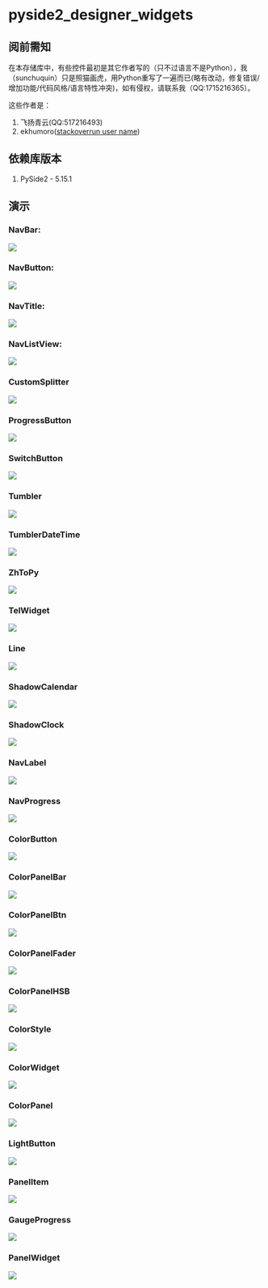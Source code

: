 # pyside2_designer_widgets

## 阅前需知

在本存储库中，有些控件最初是其它作者写的（只不过语言不是Python），我（sunchuquin）只是照猫画虎，用Python重写了一遍而已(略有改动，修复错误/增加功能/代码风格/语言特性冲突)，如有侵权，请联系我（QQ:1715216365）。

这些作者是：

1. 飞扬青云(QQ:517216493)
2. ekhumoro([stackoverrun user name](https://stackoverrun.com/cn/q/6014055))

## 依赖库版本
1. PySide2 - 5.15.1

## 演示

### NavBar:

![](./demo_pictures/NavBar.gif)

### NavButton:

![](./demo_pictures/NavButton.gif)

### NavTitle:
![](./demo_pictures/NavTitle.gif)

### NavListView:
![](./demo_pictures/NavListView.gif)

### CustomSplitter
![](./demo_pictures/CustomSplitter.gif)

### ProgressButton
![](./demo_pictures/ProgressButton.gif)

### SwitchButton
![](./demo_pictures/SwitchButton.gif)

### Tumbler
![](./demo_pictures/Tumbler.gif)

### TumblerDateTime
![](./demo_pictures/TumblerDateTime.gif)

### ZhToPy
![](./demo_pictures/ZhToPy.gif)

### TelWidget
![](./demo_pictures/TelWidget.gif)

### Line
![](./demo_pictures/Line.gif)

### ShadowCalendar
![](./demo_pictures/ShadowCalendar.gif)

### ShadowClock
![](./demo_pictures/ShadowClock.gif)

### NavLabel
![](./demo_pictures/NavLabel.gif)

### NavProgress
![](./demo_pictures/NavProgress.gif)

### ColorButton
![](./demo_pictures/ColorButton.gif)

### ColorPanelBar
![](./demo_pictures/ColorPanelBar.gif)

### ColorPanelBtn
![](./demo_pictures/ColorPanelBtn.gif)

### ColorPanelFader
![](./demo_pictures/ColorPanelFader.gif)

### ColorPanelHSB
![](./demo_pictures/ColorPanelHSB.gif)

### ColorStyle
![](./demo_pictures/ColorStyle.gif)

### ColorWidget
![](./demo_pictures/ColorWidget.gif)

### ColorPanel
![](./demo_pictures/ColorPanel.gif)

### LightButton
![](./demo_pictures/LightButton.gif)

### PanelItem
![](./demo_pictures/PanelItem.gif)

### GaugeProgress
![](./demo_pictures/GaugeProgress.gif)

### PanelWidget
![](./demo_pictures/PanelWidget.gif)
